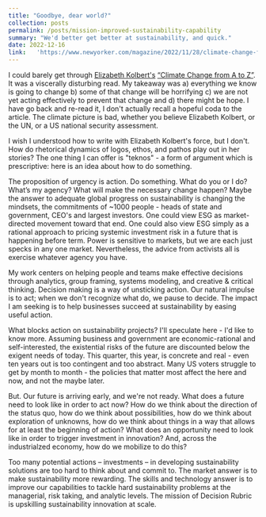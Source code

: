 ```yaml
---
title: "Goodbye, dear world?"
collection: posts
permalink: /posts/mission-improved-sustainability-capability
summary: "We'd better get better at sustainability, and quick."
date: 2022-12-16
link:   'https://www.newyorker.com/magazine/2022/11/28/climate-change-from-a-to-z'
---
```


I could barely get through [Elizabeth Kolbert's](https://www.newyorker.com/contributors/elizabeth-kolbert) [“Climate Change from A to Z”]( https://www.newyorker.com/magazine/2022/11/28/climate-change-from-a-to-z). It was a viscerally disturbing read. 
My takeaway was a) everything we know is going to change b) some of that change will be horrifying c) we are not yet acting effectively to prevent that change and d) there might be hope. I have go back and re-read it, I don't actually recall a hopeful coda to the article. 
The climate picture is bad, whether you believe Elizabeth Kolbert, or the UN, or a US national security assessment.  

I wish I understood how to write with Elizabeth Kolbert's force, but I don't. How do rhetorical dynamics of logos, ethos, and pathos play out in her stories? The one thing I can offer is "teknos" - a form of argument which is prescriptive: here is an idea about how to do something.

The proposition of urgency is action. Do something. What do you or I do? What’s my agency? What will make the necessary change happen? Maybe the answer to adequate global progress on sustainability is changing the mindsets, the commitments of ~1000 people - heads of state and government, CEO's and largest investors. One could view ESG as market-directed movement toward that end. One could also view ESG simply as a rational approach to pricing systemic investment risk in a future that is happening before term.
Power is sensitive to markets, but we are each just specks in any one market. Nevertheless, the advice from activists all is exercise whatever agency you have. 

My work centers on helping people and teams make effective decisions through analytics, group framing, systems modeling, and creative & critical thinking. Decision making is a way of unsticking action. Our natural impulse is to act; when we don't recognize what do, we pause to decide. The impact I am seeking is to help businesses succeed at sustainability by easing useful action.

What blocks action on sustainability projects? I'll speculate here - I'd like to know more. Assuming business and government are economic-rational and self-interested, the existential risks of the future are discounted below the exigent needs of today. This quarter, this year, is concrete and real - even ten years out is too contingent and too abstract. Many US voters struggle to get by month to month - the policies that matter most affect the here and now, and not the maybe later.

But. Our future is arriving early, and we're not ready. What does a future need to look like in order to act now? How do we think about the direction of the status quo, how do we think about possibilities, how do we think about exploration of unknowns, how do we think about things in a way that allows for at least the beginning of action? What does an opportunity need to look like in order to trigger investment in innovation? And, across the industrialzed economy, how do we mobilize to do this?

Too many potential actions – investments – in developing sustainability solutions are too hard to think about and commit to. The market answer is to make sustainability more rewarding. The skills and technology answer is to improve our capabilities to tackle hard sustainability problems at the managerial, risk taking, and analytic levels. The mission of Decision Rubric is upskilling sustainability innovation at scale.
